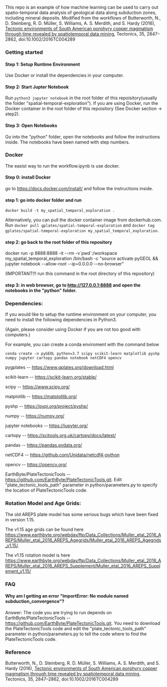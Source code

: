 This repo is an example of how machine learning can be used to carry out spatio-temporal data analysis of geological data along subduction zones, including mineral deposits. Modified from the workflows of Butterworth, N., D. Steinberg, R. D. Müller, S. Williams, A. S. Merdith, and S. Hardy (2016), [Tectonic environments of South American porphyry copper magmatism through time revealed by spatiotemporal data mining](https://agupubs.onlinelibrary.wiley.com/doi/full/10.1002/2016TC004289), Tectonics, 35, 2847–2862, doi:10.1002/2016TC004289

### Getting started

#### Step 1: Setup Runtime Environment
Use Docker or install the dependencies in your computer.

#### Step 2: Start Jupter Notebook
Run `python3 jupyter notebook` in the root folder of this repoisitory(usually the folder "spatial-temporal-exploration").
If you are using Docker, run the Docker container in the root folder of this repoisitory (See Docker section -> step2).

#### Step 3: Open Notebooks
Go into the "python" folder, open the notebooks and follow the instructions inside.
The notebooks have been named with step numbers. 

### Docker

The easist way to run the workflow.ipynb is use docker.

#### Step 0: install Docker 
go to https://docs.docker.com/install/ and follow the instructions inside.

#### step 1: go into docker folder and run 
`docker build -t my_spatial_temporal_exploration .`

Alternatively, you can pull the docker container image from dockerhub.com. Run `docker pull gplates/spatial-temporal-exploration` and `docker tag gplates/spatial-temporal-exploration my_spatial_temporal_exploration`.

#### step 2: go back to the root folder of this repository
docker run -p 8888:8888 -it --rm -v\`pwd\`:/workspace my_spatial_temporal_exploration /bin/bash -c "source activate pyGEOL && jupyter notebook --allow-root --ip=0.0.0.0 --no-browser" 

(IMPORTANT!!! run this command in the root directory of this repository)

#### step 3: in web browser, go to http://127.0.0.1:8888 and open the notebooks in the "python" folder.

### Dependencies:

If you would like to setup the runtime environment on your computer, you need to install the following dependencies in Python3.

(Again, please consider using Docker if you are not too good with computers.)

For example, you can create a conda enviroment with the command below

`conda create -n pyGEOL python=3.7 scipy scikit-learn matplotlib pyshp numpy jupyter cartopy pandas notebook netCDF4 opencv`

pygplates -- https://www.gplates.org/download.html

scikit-learn -- https://scikit-learn.org/stable/

scipy -- https://www.scipy.org/

matplotlib -- https://matplotlib.org/

pyshp -- https://pypi.org/project/pyshp/

numpy -- https://numpy.org/

jupyter notebooks -- https://jupyter.org/

cartopy -- https://scitools.org.uk/cartopy/docs/latest/

pandas -- https://pandas.pydata.org/

netCDF4 -- https://github.com/Unidata/netcdf4-python

opencv -- https://opencv.org/

EarthByte/PlateTectonicTools -- https://github.com/EarthByte/PlateTectonicTools.git. Edit "plate_tectonic_tools_path" parameter in python/parameters.py to specify the location of PlateTectonicTools code.

### Rotation Model and Age Grids:

The old AREPS plate model has some serious bugs which have been fixed in version 1.15.  

The v1.15 age grids can be found here https://www.earthbyte.org/webdav/ftp/Data_Collections/Muller_etal_2016_AREPS/Muller_etal_2016_AREPS_Agegrids/Muller_etal_2016_AREPS_Agegrids_v1.15/.

The v1.15 rotation model is here https://www.earthbyte.org/webdav/ftp/Data_Collections/Muller_etal_2016_AREPS/Muller_etal_2016_AREPS_Supplement/Muller_etal_2016_AREPS_Supplement_v1.15/


### FAQ
#### Why am I getting an error "ImportError: No module named subduction_convergence"?
Answer: The code you are trying to run depends on EarthByte/PlateTectonicTools -- https://github.com/EarthByte/PlateTectonicTools.git. You need to download the PlateTectonicTools code and edit the "plate_tectonic_tools_path" parameter in python/parameters.py to tell the code where to find the PlateTectonicTools code.

### Reference
Butterworth, N., D. Steinberg, R. D. Müller, S. Williams, A. S. Merdith, and S. Hardy (2016), [Tectonic environments of South American porphyry copper magmatism through time revealed by spatiotemporal data mining](https://agupubs.onlinelibrary.wiley.com/doi/full/10.1002/2016TC004289), Tectonics, 35, 2847–2862, doi:10.1002/2016TC004289
